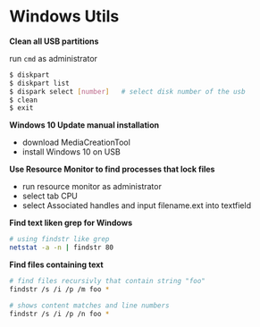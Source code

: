 # Windows Utils

**Clean all USB partitions**

run `cmd` as administrator

```bash
$ diskpart
$ diskpart list
$ dispark select [number]   # select disk number of the usb
$ clean
$ exit
```

**Windows 10 Update manual installation**

- download MediaCreationTool
- install Windows 10 on USB


**Use Resource Monitor to find processes that lock files**

- run resource monitor as administrator
- select tab CPU
- select Associated handles and input filename.ext into textfield


**Find text liken grep for Windows**

```bash
# using findstr like grep
netstat -a -n | findstr 80
```

**Find files containing text**

```bash
# find files recursivly that contain string "foo"
findstr /s /i /p /m foo *

# shows content matches and line numbers
findstr /s /i /p /n foo *
```